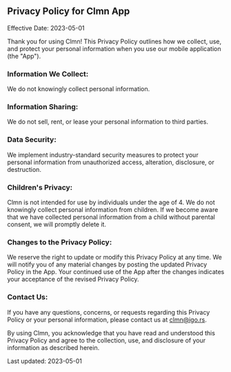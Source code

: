 ## Privacy Policy for Clmn App

Effective Date: 2023-05-01

Thank you for using Clmn! This Privacy Policy outlines how we collect, use, and protect your personal information when you use our mobile application (the "App").

### Information We Collect:

We do not knowingly collect personal information.

### Information Sharing:

We do not sell, rent, or lease your personal information to third parties.

### Data Security:

We implement industry-standard security measures to protect your personal information from unauthorized access, alteration, disclosure, or destruction.

### Children's Privacy:

Clmn is not intended for use by individuals under the age of 4. We do not knowingly collect personal information from children. If we become aware that we have collected personal information from a child without parental consent, we will promptly delete it.

### Changes to the Privacy Policy:

We reserve the right to update or modify this Privacy Policy at any time. We will notify you of any material changes by posting the updated Privacy Policy in the App. Your continued use of the App after the changes indicates your acceptance of the revised Privacy Policy.

### Contact Us:

If you have any questions, concerns, or requests regarding this Privacy Policy or your personal information, please contact us at clmn@igo.rs.

By using Clmn, you acknowledge that you have read and understood this Privacy Policy and agree to the collection, use, and disclosure of your information as described herein.

Last updated: 2023-05-01
